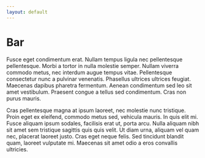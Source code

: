 ```yaml
---
layout: default
---
```


# Bar

Fusce eget condimentum erat. Nullam tempus ligula nec pellentesque pellentesque. Morbi a tortor in nulla molestie semper. Nullam viverra commodo metus, nec interdum augue tempus vitae. Pellentesque consectetur nunc a pulvinar venenatis. Phasellus ultrices ultrices feugiat. Maecenas dapibus pharetra fermentum. Aenean condimentum sed leo sit amet vestibulum. Praesent congue a tellus sed condimentum. Cras non purus mauris.

Cras pellentesque magna at ipsum laoreet, nec molestie nunc tristique. Proin eget ex eleifend, commodo metus sed, vehicula mauris. In quis elit mi. Fusce aliquam ipsum sodales, facilisis erat ut, porta arcu. Nulla aliquam nibh sit amet sem tristique sagittis quis quis velit. Ut diam urna, aliquam vel quam nec, placerat laoreet justo. Cras eget neque felis. Sed tincidunt blandit quam, laoreet vulputate mi. Maecenas sit amet odio a eros convallis ultricies.


